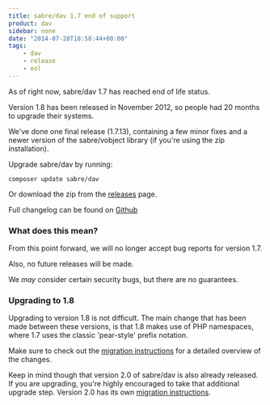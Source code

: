 ```yaml
---
title: sabre/dav 1.7 end of support
product: dav
sidebar: none
date: "2014-07-28T18:58:44+00:00"
tags:
    - dav
    - release
    - eol
---
```


As of right now, sabre/dav 1.7 has reached end of life status.

Version 1.8 has been released in November 2012, so people had 20 months to
upgrade their systems.

We've done one final release (1.7.13), containing a few minor fixes and a newer
version of the sabre/vobject library (if you're using the zip installation).

Upgrade sabre/dav by running:

    composer update sabre/dav

Or download the zip from the [releases][2] page.

Full changelog can be found on [Github][1]

### What does this mean?

From this point forward, we will no longer accept bug reports for version 1.7.

Also, no future releases will be made.

We _may_ consider certain security bugs, but there are no guarantees.

### Upgrading to 1.8

Upgrading to version 1.8 is not difficult. The main change that has been made
between these versions, is that 1.8 makes use of PHP namespaces, where 1.7
uses the classic 'pear-style' prefix notation.

Make sure to check out the [migration instructions][3] for a detailed overview
of the changes.

Keep in mind though that version 2.0 of sabre/dav is also already released. If
you are upgrading, you're highly encouraged to take that additional upgrade
step. Version 2.0 has its own [migration instructions][4].

[1]: https://github.com/sabre-io/dav/blob/1.7.13/ChangeLog
[2]: https://github.com/sabre-io/dav/releases
[3]: http://sabre.io/dav/upgrade/1.7-to-1.8/
[4]: http://sabre.io/dav/upgrade/1.8-to-2.0/
